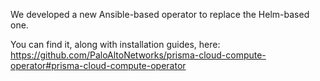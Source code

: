 We developed a new Ansible-based operator to replace the Helm-based one.

You can find it, along with installation guides, here: https://github.com/PaloAltoNetworks/prisma-cloud-compute-operator#prisma-cloud-compute-operator
